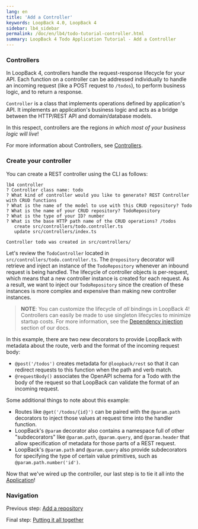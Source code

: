 ```yaml
---
lang: en
title: 'Add a Controller'
keywords: LoopBack 4.0, LoopBack 4
sidebar: lb4_sidebar
permalink: /doc/en/lb4/todo-tutorial-controller.html
summary: LoopBack 4 Todo Application Tutorial - Add a Controller
---
```


### Controllers

In LoopBack 4, controllers handle the request-response lifecycle for your API.
Each function on a controller can be addressed individually to handle an
incoming request (like a POST request to `/todos`), to perform business logic,
and to return a response.

`Controller` is a class that implements operations defined by application's API.
It implements an application's business logic and acts as a bridge between the
HTTP/REST API and domain/database models.

In this respect, controllers are the regions _in which most of your business
logic will live_!

For more information about Controllers, see
[Controllers](https://loopback.io/doc/en/lb4/Controllers.html).

### Create your controller

You can create a REST controller using the CLI as follows:

```
lb4 controller
? Controller class name: todo
? What kind of controller would you like to generate? REST Controller with CRUD functions
? What is the name of the model to use with this CRUD repository? Todo
? What is the name of your CRUD repository? TodoRepository
? What is the type of your ID? number
? What is the base HTTP path name of the CRUD operations? /todos
   create src/controllers/todo.controller.ts
   update src/controllers/index.ts

Controller todo was created in src/controllers/
```

Let's review the `TodoController` located in
`src/controllers/todo.controller.ts`. The `@repository` decorator will retrieve
and inject an instance of the `TodoRepository` whenever an inbound request is
being handled. The lifecycle of controller objects is per-request, which means
that a new controller instance is created for each request. As a result, we want
to inject our `TodoRepository` since the creation of these instances is more
complex and expensive than making new controller instances.

> **NOTE**: You can customize the lifecycle of _all_ bindings in LoopBack 4!
> Controllers can easily be made to use singleton lifecycles to minimize startup
> costs. For more information, see the
> [Dependency injection](Dependency-injection.md) section of our docs.

In this example, there are two new decorators to provide LoopBack with metadata
about the route, verb and the format of the incoming request body:

- `@post('/todos')` creates metadata for `@loopback/rest` so that it can
  redirect requests to this function when the path and verb match.
- `@requestBody()` associates the OpenAPI schema for a Todo with the body of the
  request so that LoopBack can validate the format of an incoming request.

Some additional things to note about this example:

- Routes like `@get('/todos/{id}')` can be paired with the `@param.path`
  decorators to inject those values at request time into the handler function.
- LoopBack's `@param` decorator also contains a namespace full of other
  "subdecorators" like `@param.path`, `@param.query`, and `@param.header` that
  allow specification of metadata for those parts of a REST request.
- LoopBack's `@param.path` and `@param.query` also provide subdecorators for
  specifying the type of certain value primitives, such as
  `@param.path.number('id')`.

Now that we've wired up the controller, our last step is to tie it all into the
[Application](todo-tutorial-putting-it-together.md)!

### Navigation

Previous step: [Add a repository](todo-tutorial-repository.md)

Final step: [Putting it all together](todo-tutorial-putting-it-together.md)
